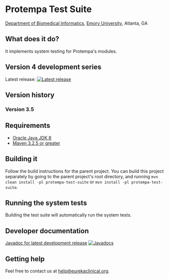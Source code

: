 # Protempa Test Suite
[Department of Biomedical Informatics](http://bmi.emory.edu), [Emory University](http://www.emory.edu), Atlanta, GA

## What does it do?
It implements system testing for Protempa's modules.

## Version 4 development series
Latest release: [![Latest release](https://maven-badges.herokuapp.com/maven-central/org.eurekaclinical/protempa-test-suite/badge.svg)](https://maven-badges.herokuapp.com/maven-central/org.eurekaclinical/protempa-test-suite)

## Version history
### Version 3.5

## Requirements
* [Oracle Java JDK 8](http://www.oracle.com/technetwork/java/javase/overview/index.html)
* [Maven 3.2.5 or greater](https://maven.apache.org)

## Building it
Follow the build instructions for the parent project. You can build this project separately by going to the parent project's root directory, and running `mvn clean install -pl protempa-test-suite` or `mvn install -pl protempa-test-suite`.

## Running the system tests
Building the test suite will automatically run the system tests.

## Developer documentation
[Javadoc for latest development release](http://javadoc.io/doc/org.eurekaclinical/protempa-test-suite) [![Javadocs](http://javadoc.io/badge/org.eurekaclinical/protempa-test-suite.svg)](http://javadoc.io/doc/org.eurekaclinical/protempa-test-suite)

## Getting help
Feel free to contact us at help@eurekaclinical.org.
